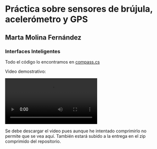 # Práctica sobre sensores de brújula, acelerómetro y GPS
## Marta Molina Fernández
### Interfaces Inteligentes

Todo el código lo encontramos en [compass.cs](https://github.com/MartaMolina01/Interfaces-Inteligentes/blob/main/InterfacesMultimodales_Sensores/Compass.cs)

Video demostrativo:

![video](./sensores.mp4)

Se debe descargar el video pues aunque he intentado comprimirlo no permite que se vea aquí. También estará subido a la entrega en el zip comprimido del repositorio.
